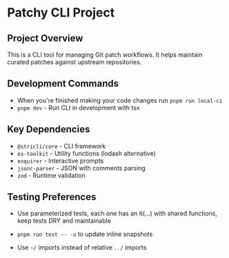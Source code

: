 # Patchy CLI Project

## Project Overview

This is a CLI tool for managing Git patch workflows. It helps maintain curated patches against upstream repositories.

## Development Commands


- When you're finished making your code changes run `pnpm run local-ci` 
- `pnpm dev` - Run CLI in development with tsx

## Key Dependencies

- `@stricli/core` - CLI framework
- `es-toolkit` - Utility functions (lodash alternative)
- `enquirer` - Interactive prompts
- `jsonc-parser` - JSON with comments parsing
- `zod` - Runtime validation

## Testing Preferences

- Use parameterized tests, each one has an it(...) with shared functions, keep tests DRY and maintainable
- `pnpm run test -- -u` to update inline snapshots

- Use `~/` imports instead of relative `../` imports
